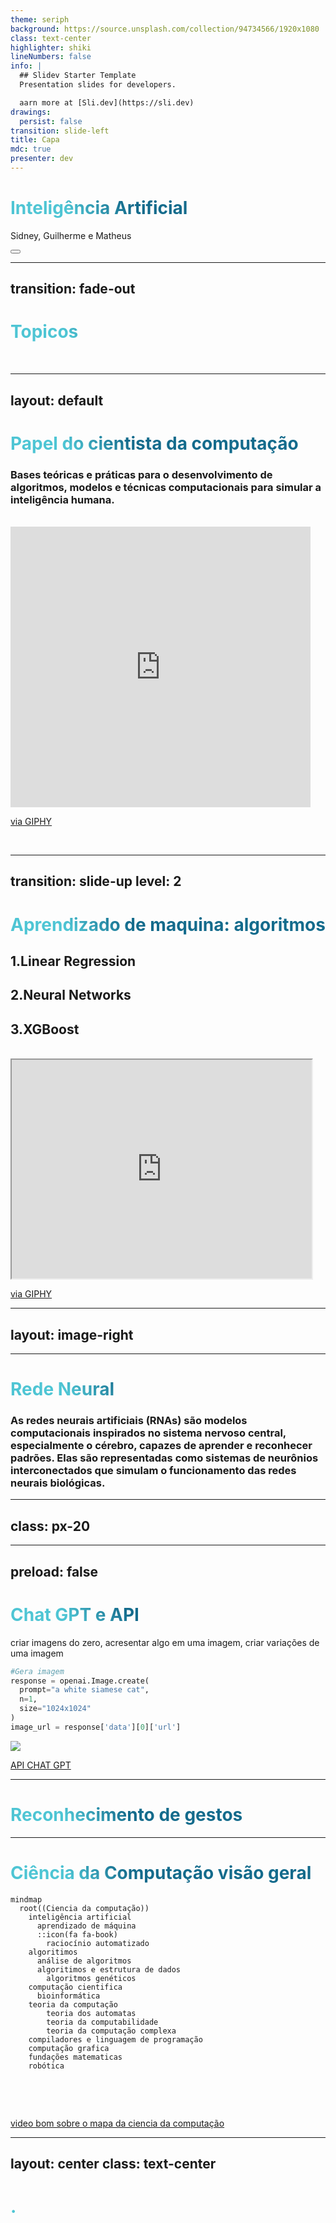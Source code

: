 ```yaml
---
theme: seriph
background: https://source.unsplash.com/collection/94734566/1920x1080
class: text-center
highlighter: shiki
lineNumbers: false
info: |
  ## Slidev Starter Template
  Presentation slides for developers.

  aarn more at [Sli.dev](https://sli.dev)
drawings:
  persist: false
transition: slide-left
title: Capa
mdc: true
presenter: dev
---
```


# Inteligência Artificial

Sidney, Guilherme e Matheus
<div class="pt-12">
  <span @click="$slidev.nav.next" class="px-2 py-1 rounded cursor-pointer" hover="bg-white bg-opacity-10">
     <carbon:arrow-right class="inline"/>
  </span>
</div>

<div class="abs-br m-6 flex gap-2">
  <button @click="$slidev.nav.openInEditor()" title="Open in Editor" class="text-xl slidev-icon-btn opacity-50 !border-none !hover:text-white">
    <carbon:edit />
  </button>
  <a href="https://github.com/slidevjs/slidev" target="_blank" alt="GitHub"
    class="text-xl slidev-icon-btn opacity-50 !border-none !hover:text-white">
    <carbon-logo-github />
  </a>
  
  
</div>



<!--
The last comment block of each slide will be treated as slide notes. It will be visible and editable in Presenter Mode along with the slide. [Read more in the docs](https://sli.dev/guide/syntax.html#notes)
-->




---
transition: fade-out
---

# Topicos


<Toc maxDepth="1"></Toc>

<br>


<!--
You can have `style` tag in markdown to override the style for the current page.
Learn more: https://sli.dev/guide/syntax#embedded-styles
-->

<style>
h1 {
  background-color: #2B90B6;
  background-image: linear-gradient(45deg, #4EC5D4 10%, #146b8c 20%);
  background-size: 200%;
  -webkit-background-clip: text;
  -moz-background-clip: text;
  -webkit-text-fill-color: transparent;
  -moz-text-fill-color: transparent;
}
</style>

<!--
Here is another comment.
-->

---
layout: default
---

# Papel do cientista da computação 

<h3>Bases teóricas e práticas para o desenvolvimento de algoritmos, modelos e técnicas computacionais para simular a inteligência humana.</h3>
<br>
<iframe src="https://giphy.com/embed/l0NwPdduX7IL1rS1i" width="480" height="449" frameBorder="0" class="giphy-embed" allowFullScreen></iframe><p><a href="https://giphy.com/gifs/c64-varundo-l0NwPdduX7IL1rS1i">via GIPHY</a></p>

<br>


---
transition: slide-up
level: 2
---

# Aprendizado de maquina: algoritmos

<h2>1.Linear Regression</h2>
<h2>2.Neural Networks</h2>
<h2>3.XGBoost</h2>
<br>
<iframe src="https://giphy.com/embed/YknAouVrcbkiDvWUOR" align="center" width="480" height="350" frameBorder="3" class="giphy-embed" allowFullScreen></iframe><p><a href="https://giphy.com/gifs/kitp-YknAouVrcbkiDvWUOR">via GIPHY</a></p>


---
layout: image-right
---




---

# Rede Neural

<div grid="~ cols-2 gap-4">
<div>

<h3> As redes neurais artificiais (RNAs) são modelos computacionais inspirados no sistema nervoso central, especialmente o cérebro, capazes de aprender e reconhecer padrões.
 Elas são representadas como sistemas de neurônios interconectados que simulam o funcionamento das redes neurais biológicas.
</h3>
  
</div>
<div>



<Tweet id="925014446241734656" scale="0.65" />

</div>
</div>

<!--
Presenter note with **bold**, *italic*, and ~~striked~~ text.

Also, HTML elements are valid:
<div class="flex w-full">
  <span style="flex-grow: 1;">Left content</span>
  <span>Right content</span>
</div>
-->

---
class: px-20
---




---
preload: false
---

# Chat GPT e API

criar imagens do zero, acresentar algo em uma imagem, criar variações de uma imagem

```py
#Gera imagem
response = openai.Image.create(
  prompt="a white siamese cat",
  n=1,
  size="1024x1024"
)
image_url = response['data'][0]['url']

```

<div class="w-60 relative mt-6">
  <div class="relative w-40 h-40">
    <img
      v-motion
      :initial="{ x: 800, y: -100, scale: 1.5, rotate: -50 }"
      :enter="final"
      class="absolute top-0 left-0 right-0 bottom-0"
      src="https://cdn.openai.com/API/images/guides/image_generation_simple.webp"
    />
 
    
  </div>
</div>

<!-- vue script setup scripts can be directly used in markdown, and will only affects current page -->
<script setup lang="ts">
const final = {
  x: 0,
  y: 0,
  rotate: 0,
  scale: 1,
  transition: {
    type: 'spring',
    damping: 10,
    stiffness: 20,
    mass: 2
  }
}
</script>

<div
  v-motion
  :initial="{ x:35, y: 40, opacity: 0}"
  :enter="{ y: 0, opacity: 1, transition: { delay: 3500 } }">

[API CHAT GPT](https://platform.openai.com/docs/guides/images/introduction)

</div>

---

# Reconhecimento de gestos


<Tweet id="1497557100389617670" scale="0.65" />

---

# Ciência da Computação visão geral


<div class="grid grid-cols-4 gap-5 pt-4 -mb-6">

```mermaid {scale: 0.5}
mindmap
  root((Ciencia da computação))
    inteligência artificial
      aprendizado de máquina
      ::icon(fa fa-book)
        raciocínio automatizado
    algoritimos
      análise de algoritmos
      algoritimos e estrutura de dados
        algoritmos genéticos
    computação cientifica
      bioinformática
    teoria da computação
    	teoria dos automatas
    	teoria da computabilidade
    	teoria da computação complexa
    compiladores e linguagem de programação
    computação grafica
    fundações matematicas
    robótica	 
      
```



</div>

<br>
<br>

[video bom sobre o mapa da ciencia da computação](https://www.youtube.com/watch?v=SzJ46YA_RaA)



---
layout: center
class: text-center
---

# .
